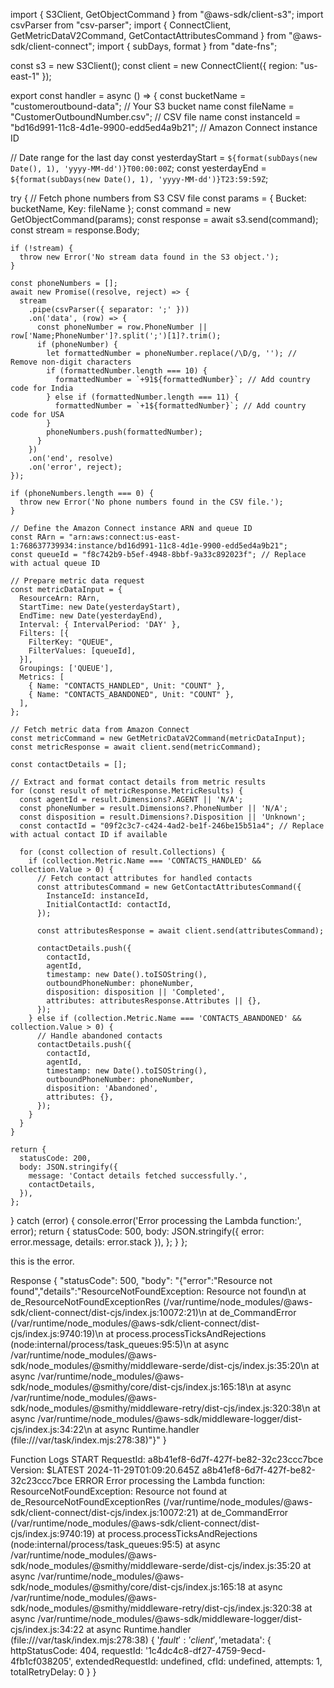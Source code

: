 import { S3Client, GetObjectCommand } from "@aws-sdk/client-s3";
import csvParser from "csv-parser";
import { ConnectClient, GetMetricDataV2Command, GetContactAttributesCommand } from "@aws-sdk/client-connect";
import { subDays, format } from "date-fns";

const s3 = new S3Client();
const client = new ConnectClient({ region: "us-east-1" });

export const handler = async () => {
  const bucketName = "customeroutbound-data"; // Your S3 bucket name
  const fileName = "CustomerOutboundNumber.csv"; // CSV file name
  const instanceId = "bd16d991-11c8-4d1e-9900-edd5ed4a9b21"; // Amazon Connect instance ID
  
  // Date range for the last day
  const yesterdayStart = `${format(subDays(new Date(), 1), 'yyyy-MM-dd')}T00:00:00Z`;
  const yesterdayEnd = `${format(subDays(new Date(), 1), 'yyyy-MM-dd')}T23:59:59Z`;

  try {
    // Fetch phone numbers from S3 CSV file
    const params = { Bucket: bucketName, Key: fileName };
    const command = new GetObjectCommand(params);
    const response = await s3.send(command);
    const stream = response.Body;

    if (!stream) {
      throw new Error('No stream data found in the S3 object.');
    }

    const phoneNumbers = [];
    await new Promise((resolve, reject) => {
      stream
        .pipe(csvParser({ separator: ';' }))
        .on('data', (row) => {
          const phoneNumber = row.PhoneNumber || row['Name;PhoneNumber']?.split(';')[1]?.trim();
          if (phoneNumber) {
            let formattedNumber = phoneNumber.replace(/\D/g, ''); // Remove non-digit characters
            if (formattedNumber.length === 10) {
              formattedNumber = `+91${formattedNumber}`; // Add country code for India
            } else if (formattedNumber.length === 11) {
              formattedNumber = `+1${formattedNumber}`; // Add country code for USA
            }
            phoneNumbers.push(formattedNumber);
          }
        })
        .on('end', resolve)
        .on('error', reject);
    });

    if (phoneNumbers.length === 0) {
      throw new Error('No phone numbers found in the CSV file.');
    }

    // Define the Amazon Connect instance ARN and queue ID
    const RArn = "arn:aws:connect:us-east-1:768637739934:instance/bd16d991-11c8-4d1e-9900-edd5ed4a9b21";
    const queueId = "f8c742b9-b5ef-4948-8bbf-9a33c892023f"; // Replace with actual queue ID

    // Prepare metric data request
    const metricDataInput = {
      ResourceArn: RArn,
      StartTime: new Date(yesterdayStart),
      EndTime: new Date(yesterdayEnd),
      Interval: { IntervalPeriod: 'DAY' },
      Filters: [{
        FilterKey: "QUEUE",
        FilterValues: [queueId],
      }],
      Groupings: ['QUEUE'],
      Metrics: [
        { Name: "CONTACTS_HANDLED", Unit: "COUNT" },
        { Name: "CONTACTS_ABANDONED", Unit: "COUNT" },
      ],
    };

    // Fetch metric data from Amazon Connect
    const metricCommand = new GetMetricDataV2Command(metricDataInput);
    const metricResponse = await client.send(metricCommand);

    const contactDetails = [];

    // Extract and format contact details from metric results
    for (const result of metricResponse.MetricResults) {
      const agentId = result.Dimensions?.AGENT || 'N/A';
      const phoneNumber = result.Dimensions?.PhoneNumber || 'N/A';
      const disposition = result.Dimensions?.Disposition || 'Unknown';
      const contactId = "09f2c3c7-c424-4ad2-be1f-246be15b51a4"; // Replace with actual contact ID if available

      for (const collection of result.Collections) {
        if (collection.Metric.Name === 'CONTACTS_HANDLED' && collection.Value > 0) {
          // Fetch contact attributes for handled contacts
          const attributesCommand = new GetContactAttributesCommand({
            InstanceId: instanceId,
            InitialContactId: contactId,
          });

          const attributesResponse = await client.send(attributesCommand);

          contactDetails.push({
            contactId,
            agentId,
            timestamp: new Date().toISOString(),
            outboundPhoneNumber: phoneNumber,
            disposition: disposition || 'Completed',
            attributes: attributesResponse.Attributes || {},
          });
        } else if (collection.Metric.Name === 'CONTACTS_ABANDONED' && collection.Value > 0) {
          // Handle abandoned contacts
          contactDetails.push({
            contactId,
            agentId,
            timestamp: new Date().toISOString(),
            outboundPhoneNumber: phoneNumber,
            disposition: 'Abandoned',
            attributes: {},
          });
        }
      }
    }

    return {
      statusCode: 200,
      body: JSON.stringify({
        message: 'Contact details fetched successfully.',
        contactDetails,
      }),
    };
  } catch (error) {
    console.error('Error processing the Lambda function:', error);
    return {
      statusCode: 500,
      body: JSON.stringify({ error: error.message, details: error.stack }),
    };
  }
};

this is the error.

Response
{
  "statusCode": 500,
  "body": "{\"error\":\"Resource not found\",\"details\":\"ResourceNotFoundException: Resource not found\\n    at de_ResourceNotFoundExceptionRes (/var/runtime/node_modules/@aws-sdk/client-connect/dist-cjs/index.js:10072:21)\\n    at de_CommandError (/var/runtime/node_modules/@aws-sdk/client-connect/dist-cjs/index.js:9740:19)\\n    at process.processTicksAndRejections (node:internal/process/task_queues:95:5)\\n    at async /var/runtime/node_modules/@aws-sdk/node_modules/@smithy/middleware-serde/dist-cjs/index.js:35:20\\n    at async /var/runtime/node_modules/@aws-sdk/node_modules/@smithy/core/dist-cjs/index.js:165:18\\n    at async /var/runtime/node_modules/@aws-sdk/node_modules/@smithy/middleware-retry/dist-cjs/index.js:320:38\\n    at async /var/runtime/node_modules/@aws-sdk/middleware-logger/dist-cjs/index.js:34:22\\n    at async Runtime.handler (file:///var/task/index.mjs:278:38)\"}"
}

Function Logs
START RequestId: a8b41ef8-6d7f-427f-be82-32c23ccc7bce Version: $LATEST
2024-11-29T01:09:20.645Z	a8b41ef8-6d7f-427f-be82-32c23ccc7bce	ERROR	Error processing the Lambda function: ResourceNotFoundException: Resource not found
    at de_ResourceNotFoundExceptionRes (/var/runtime/node_modules/@aws-sdk/client-connect/dist-cjs/index.js:10072:21)
    at de_CommandError (/var/runtime/node_modules/@aws-sdk/client-connect/dist-cjs/index.js:9740:19)
    at process.processTicksAndRejections (node:internal/process/task_queues:95:5)
    at async /var/runtime/node_modules/@aws-sdk/node_modules/@smithy/middleware-serde/dist-cjs/index.js:35:20
    at async /var/runtime/node_modules/@aws-sdk/node_modules/@smithy/core/dist-cjs/index.js:165:18
    at async /var/runtime/node_modules/@aws-sdk/node_modules/@smithy/middleware-retry/dist-cjs/index.js:320:38
    at async /var/runtime/node_modules/@aws-sdk/middleware-logger/dist-cjs/index.js:34:22
    at async Runtime.handler (file:///var/task/index.mjs:278:38) {
  '$fault': 'client',
  '$metadata': {
    httpStatusCode: 404,
    requestId: '1c4dc4c8-df27-4759-9ecd-4fb1cf038205',
    extendedRequestId: undefined,
    cfId: undefined,
    attempts: 1,
    totalRetryDelay: 0
  }
}
